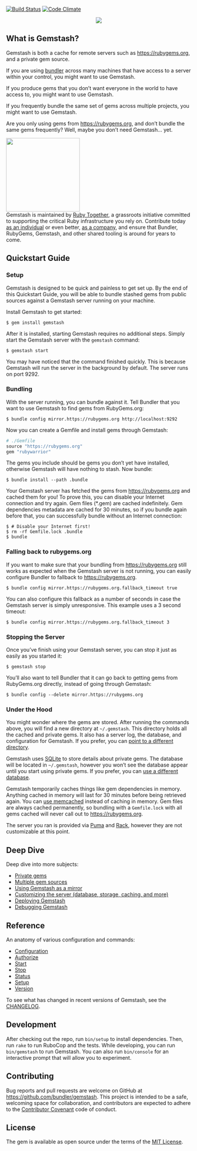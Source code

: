 <!--Automatically generated by Pandoc -->

[![Build
Status](https://travis-ci.org/bundler/gemstash.svg?branch=master)](https://travis-ci.org/bundler/gemstash)
[![Code
Climate](https://codeclimate.com/github/bundler/gemstash/badges/gpa.svg)](https://codeclimate.com/github/bundler/gemstash)

<p align="center"><img src="gemstash.png" /></p>

## What is Gemstash?

Gemstash is both a cache for remote servers such as
https://rubygems.org, and a private gem source.

If you are using [bundler](http://bundler.io/) across many machines that
have access to a server within your control, you might want to use
Gemstash.

If you produce gems that you don’t want everyone in the world to have
access to, you might want to use Gemstash.

If you frequently bundle the same set of gems across multiple projects,
you might want to use Gemstash.

Are you only using gems from https://rubygems.org, and don’t bundle the
same gems frequently? Well, maybe you don’t need Gemstash…
yet.

<a href="https://rubytogether.org/"><img src="https://rubytogether.org/images/rubies.svg" width=200></a><br/>Gemstash
is maintained by [Ruby Together](https://rubytogether.org/), a
grassroots initiative committed to supporting the critical Ruby
infrastructure you rely on. Contribute today [as an
individual](https://rubytogether.org/developers) or even better, [as a
company](https://rubytogether.org/companies), and ensure that Bundler,
RubyGems, Gemstash, and other shared tooling is around for years to
come.

## Quickstart Guide

### Setup

Gemstash is designed to be quick and painless to get set up. By the end
of this Quickstart Guide, you will be able to bundle stashed gems from
public sources against a Gemstash server running on your machine.

Install Gemstash to get started:

    $ gem install gemstash

After it is installed, starting Gemstash requires no additional steps.
Simply start the Gemstash server with the `gemstash` command:

    $ gemstash start

You may have noticed that the command finished quickly. This is because
Gemstash will run the server in the background by default. The server
runs on port 9292.

### Bundling

With the server running, you can bundle against it. Tell Bundler that
you want to use Gemstash to find gems from RubyGems.org:

    $ bundle config mirror.https://rubygems.org http://localhost:9292

Now you can create a Gemfile and install gems through Gemstash:

``` ruby
# ./Gemfile
source "https://rubygems.org"
gem "rubywarrior"
```

The gems you include should be gems you don’t yet have installed,
otherwise Gemstash will have nothing to stash. Now bundle:

    $ bundle install --path .bundle

Your Gemstash server has fetched the gems from https://rubygems.org and
cached them for you\! To prove this, you can disable your Internet
connection and try again. Gem files (\*.gem) are cached indefinitely.
Gem dependencies metadata are cached for 30 minutes, so if you bundle
again before that, you can successfully bundle without an Internet
connection:

    $ # Disable your Internet first!
    $ rm -rf Gemfile.lock .bundle
    $ bundle

### Falling back to rubygems.org

If you want to make sure that your bundling from https://rubygems.org
still works as expected when the Gemstash server is not running, you can
easily configure Bundler to fallback to https://rubygems.org.

    $ bundle config mirror.https://rubygems.org.fallback_timeout true

You can also configure this fallback as a number of seconds in case the
Gemstash server is simply unresponsive. This example uses a 3 second
timeout:

    $ bundle config mirror.https://rubygems.org.fallback_timeout 3

### Stopping the Server

Once you’ve finish using your Gemstash server, you can stop it just as
easily as you started it:

    $ gemstash stop

You’ll also want to tell Bundler that it can go back to getting gems
from RubyGems.org directly, instead of going through Gemstash:

    $ bundle config --delete mirror.https://rubygems.org

### Under the Hood

You might wonder where the gems are stored. After running the commands
above, you will find a new directory at `~/.gemstash`. This directory
holds all the cached and private gems. It also has a server log, the
database, and configuration for Gemstash. If you prefer, you can [point
to a different directory](gemstash-customize.7.md#files).

Gemstash uses [SQLite](https://www.sqlite.org/) to store details about
private gems. The database will be located in `~/.gemstash`, however you
won’t see the database appear until you start using private gems. If you
prefer, you can [use a different
database](gemstash-customize.7.md#database).

Gemstash temporarily caches things like gem dependencies in memory.
Anything cached in memory will last for 30 minutes before being
retrieved again. You can [use memcached](gemstash-customize.7.md#cache)
instead of caching in memory. Gem files are always cached permanently,
so bundling with a `Gemfile.lock` with all gems cached will never call
out to https://rubygems.org.

The server you ran is provided via [Puma](http://puma.io/) and
[Rack](http://rack.github.io/), however they are not customizable at
this point.

## Deep Dive

Deep dive into more subjects:

  - [Private gems](docs/gemstash-private-gems.7.md)
  - [Multiple gem sources](docs/gemstash-multiple-sources.7.md)
  - [Using Gemstash as a mirror](docs/gemstash-mirror.7.md)
  - [Customizing the server (database, storage, caching, and
    more)](docs/gemstash-customize.7.md)
  - [Deploying Gemstash](docs/gemstash-deploy.7.md)
  - [Debugging Gemstash](docs/gemstash-debugging.7.md)

## Reference

An anatomy of various configuration and commands:

  - [Configuration](docs/gemstash-configuration.5.md)
  - [Authorize](docs/gemstash-authorize.1.md)
  - [Start](docs/gemstash-start.1.md)
  - [Stop](docs/gemstash-stop.1.md)
  - [Status](docs/gemstash-status.1.md)
  - [Setup](docs/gemstash-setup.1.md)
  - [Version](docs/gemstash-version.1.md)

To see what has changed in recent versions of Gemstash, see the
[CHANGELOG](https://github.com/bundler/gemstash/blob/master/CHANGELOG.md).

## Development

After checking out the repo, run `bin/setup` to install dependencies.
Then, run `rake` to run RuboCop and the tests. While developing, you can
run `bin/gemstash` to run Gemstash. You can also run `bin/console` for
an interactive prompt that will allow you to experiment.

## Contributing

Bug reports and pull requests are welcome on GitHub at
https://github.com/bundler/gemstash. This project is intended to be a
safe, welcoming space for collaboration, and contributors are expected
to adhere to the [Contributor
Covenant](https://github.com/bundler/gemstash/blob/master/CODE_OF_CONDUCT.md)
code of conduct.

## License

The gem is available as open source under the terms of the [MIT
License](http://opensource.org/licenses/MIT).
